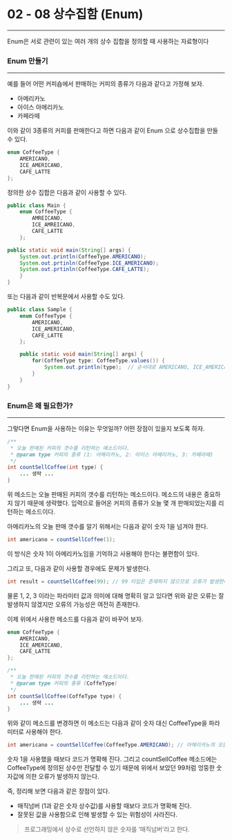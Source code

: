 # 02 - 08 상수집함 (Enum)

------

Enum은 서로 관련이 있는 여러 개의 상수 집합을 정의할 때 사용하는 자료형이다

### Enum 만들기

------

예를 들어 어떤 커피숍에서 판매하는 커피의 종류가 다음과 같다고 가정해 보자.

- 아메리카노
- 아이스 아메리카노
- 카페라떼

이와 같이 3종류의 커피를 판매한다고 하면 다음과 같이 Enum 으로 상수집합을 만들 수 있다.

```java
enum CoffeeType {
	AMERICANO,
	ICE_AMERICANO,
	CAFE_LATTE
};
```

정의한 상수 집합은 다음과 같이 사용할 수 있다.

```java
public class Main {
	enum CoffeeType {
		AMREICANO,
		ICE_AMREICANO,
		CAFE_LATTE
	};

public static void main(String[] args) {
	System.out.println(CoffeeType.AMERICANO);
	System.out.prtinln(CoffeeType.ICE_AMERICANO);
	System.out.prtinln(CoffeeType.CAFE_LATTE);
	}
}
```

또는 다음과 같이 반복문에서 사용할 수도 있다.

```java
public class Sample {
    enum CoffeeType {
        AMERICANO,
        ICE_AMERICANO,
        CAFE_LATTE
    };

    public static void main(String[] args) {
        for(CoffeeType type: CoffeeType.values()) {
            System.out.println(type);  // 순서대로 AMERICANO, ICE_AMERICANO, CAFE_LATTE 출력
        }
    }
}
```

### Enum은 왜 필요한가?

------

그렇다면 Enum을 사용하는 이유는 무엇일까? 어떤 장점이 있을지 보도록 하자.

```java
/**
 * 오늘 판매된 커피의 갯수를 리턴하는 메소드이다.
 * @param type 커피의 종류 (1: 아메리카노, 2: 아이스 아메리카노, 3: 카페라떼)
 */
int countSellCoffee(int type) {
    ... 생략 ...
}
```

위 메소드는 오늘 판매된 커피의 갯수를 리턴하는 메소드이다. 메소드의 내용은 중요하지 않기 때문에 생략했다. 입력으로 들어온 커피의 종류가 오늘 몇 개 판매되었는지를 리턴하는 메소드이다.

아메리카노의 오늘 판매 갯수를 알기 위해서는 다음과 같이 숫자 1을 넘겨야 한다.

```java
int americano = countSellCoffee(1);
```

이 방식은 숫자 1이 아메리카노임을 기억하고 사용해야 한다는 불편함이 있다.

그리고 또, 다음과 같이 사용할 경우에도 문제가 발생한다.

```java
int result = countSellCoffee(99); // 99 타입은 존재하지 않으므로 오류가 발생한다.
```

물론 1, 2, 3 이라는 파라미터 값과 의미에 대해 명확히 알고 있다면 위와 같은 오류는 잘 발생하지 않겠지만 오류의 가능성은 여전히 존재한다.

이제 위에서 사용한 메소드를 다음과 같이 바꾸어 보자.

```java
enum CoffeeType {
    AMERICANO,
    ICE_AMERICANO,
    CAFE_LATTE
};

/**
 * 오늘 판매된 커피의 갯수를 리턴하는 메소드이다.
 * @param type 커피의 종류 (CoffeType)
 */
int countSellCoffee(CoffeType type) {
    ... 생략 ...
}
```

위와 같이 메소드를 변경하면 이 메소드는 다음과 같이 숫자 대신 CoffeeType을 파라미터로 사용해야 한다.

```java
int americano = countSellCoffee(CoffeeType.AMERICANO); // 아메리카노의 오늘 판매 갯수
```

숫자 1을 사용했을 때보다 코드가 명확해 진다. 그리고 countSellCoffee 메소드에는 CoffeeType에 정의된 상수만 전달할 수 있기 때문에 위에서 보았던 99처럼 엉뚱한 숫자값에 의한 오류가 발생하지 않는다.

즉, 정리해 보면 다음과 같은 장점이 있다.

- 매직넘버 (1과 같은 숫자 상수값)를 사용할 때보다 코드가 명확해 진다.
- 잘못된 값을 사용함으로 인해 발생할 수 있는 위험성이 사라진다.

> 프로그래밍에서 상수로 선언하지 않은 숫자를 ‘매직넘버’라고 한다.